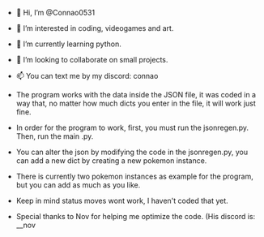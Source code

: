 - 👋 Hi, I’m @Connao0531
- 👀 I’m interested in coding, videogames and art.
- 🌱 I’m currently learning python.
- 💞️ I’m looking to collaborate on small projects.
- 📫 You can text me by my discord: connao

- The program works with the data inside the JSON file, it was coded in a way that, no matter how much dicts you enter in the file, it will work just fine.
- In order for the program to work, first, you must run the jsonregen.py. Then, run the main .py.
- You can alter the json by modifying the code in the jsonregen.py, you can add a new dict by creating a new pokemon instance.
- There is currently two pokemon instances as example for the program, but you can add as much as you like.
- Keep in mind status moves wont work, I haven't coded that yet.
  

- Special thanks to Nov for helping me optimize the code. (His discord is: __nov

<!---
Connao0531/Connao0531 is a ✨ special ✨ repository because its `README.md` (this file) appears on your GitHub profile.
You can click the Preview link to take a look at your changes.
--->
